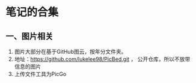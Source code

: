 # 笔记的合集

## 一、图片相关
1. 图片大部分在基于GitHub图云，按年分文件夹。
2. 地址：https://github.com/lukelee98/PicBed.git ， 公开仓库，所以不放带信息的图片
3. 上传文件工具为PicGo